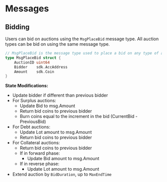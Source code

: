 # Messages

## Bidding

Users can bid on auctions using the `MsgPlaceBid` message type. All auction types can be bid on using the same message type.

```go
// MsgPlaceBid is the message type used to place a bid on any type of auction.
type MsgPlaceBid struct {
	AuctionID uint64
	Bidder    sdk.AccAddress
	Amount    sdk.Coin
}
```

**State Modifications:**

* Update bidder if different than previous bidder
* For Surplus auctions:
  * Update Bid to msg.Amount
  * Return bid coins to previous bidder
  * Burn coins equal to the increment in the bid (CurrentBid - PreviousBid)
* For Debt auctions:
  * Update Lot amount to msg.Amount
  * Return bid coins to previous bidder
* For Collateral auctions:
  * Return bid coins to previous bidder
  * If in forward phase:
    * Update Bid amount to msg.Amount
  * If in reverse phase:
    * Update Lot amount to msg.Amount
* Extend auction by `BidDuration`, up to `MaxEndTime`

